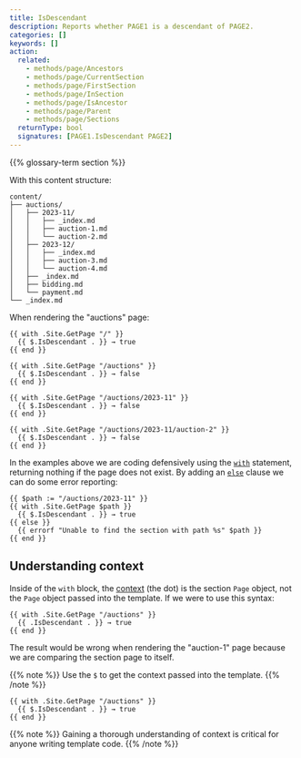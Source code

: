 ```yaml
---
title: IsDescendant
description: Reports whether PAGE1 is a descendant of PAGE2.
categories: []
keywords: []
action:
  related:
    - methods/page/Ancestors
    - methods/page/CurrentSection
    - methods/page/FirstSection
    - methods/page/InSection
    - methods/page/IsAncestor
    - methods/page/Parent
    - methods/page/Sections
  returnType: bool
  signatures: [PAGE1.IsDescendant PAGE2]
---
```


{{% glossary-term section %}}

With this content structure:

```text
content/
├── auctions/
│   ├── 2023-11/
│   │   ├── _index.md
│   │   ├── auction-1.md
│   │   └── auction-2.md
│   ├── 2023-12/
│   │   ├── _index.md
│   │   ├── auction-3.md
│   │   └── auction-4.md
│   ├── _index.md
│   ├── bidding.md
│   └── payment.md
└── _index.md
```

When rendering the "auctions" page:

```go-html-template
{{ with .Site.GetPage "/" }}
  {{ $.IsDescendant . }} → true
{{ end }}

{{ with .Site.GetPage "/auctions" }}
  {{ $.IsDescendant . }} → false
{{ end }}

{{ with .Site.GetPage "/auctions/2023-11" }}
  {{ $.IsDescendant . }} → false
{{ end }}

{{ with .Site.GetPage "/auctions/2023-11/auction-2" }}
  {{ $.IsDescendant . }} → false
{{ end }}
```

In the examples above we are coding defensively using the [`with`] statement, returning nothing if the page does not exist. By adding an [`else`] clause we can do some error reporting:

```go-html-template
{{ $path := "/auctions/2023-11" }}
{{ with .Site.GetPage $path }}
  {{ $.IsDescendant . }} → true
{{ else }}
  {{ errorf "Unable to find the section with path %s" $path }}
{{ end }}
  ```

## Understanding context

Inside of the `with` block, the [context](g) (the dot) is the section `Page` object, not the `Page` object passed into the template. If we were to use this syntax:

```go-html-template
{{ with .Site.GetPage "/auctions" }}
  {{ .IsDescendant . }} → true
{{ end }}
```

The result would be wrong when rendering the "auction-1" page because we are comparing the section page to itself.

{{% note %}}
Use the `$` to get the context passed into the template.
{{% /note %}}

```go-html-template
{{ with .Site.GetPage "/auctions" }}
  {{ $.IsDescendant . }} → true
{{ end }}
```

{{% note %}}
Gaining a thorough understanding of context is critical for anyone writing template code.
{{% /note %}}

[`with`]: /functions/go-template/with/
[`else`]: /functions/go-template/else/
